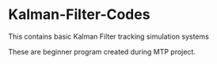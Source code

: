 # Kalman-Filter-Codes
This contains basic Kalman Filter tracking simulation systems

These are beginner program created during MTP project.
